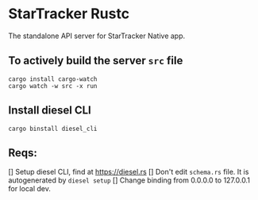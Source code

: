# StarTracker Rustc

The standalone API server for StarTracker Native app.

## To actively build the server ```src``` file
```shell
cargo install cargo-watch
cargo watch -w src -x run
```

## Install diesel CLI
```shell
cargo binstall diesel_cli
```

## Reqs:
[] Setup diesel CLI, find at https://diesel.rs
[] Don't edit ```schema.rs``` file. It is autogenerated by ```diesel setup```
[] Change binding from 0.0.0.0 to 127.0.0.1 for local dev.
